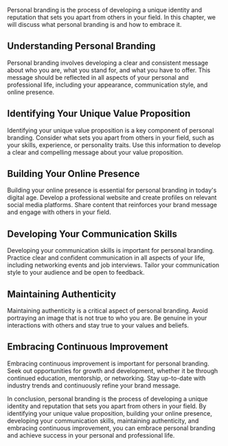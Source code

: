 
Personal branding is the process of developing a unique identity and reputation that sets you apart from others in your field. In this chapter, we will discuss what personal branding is and how to embrace it.

Understanding Personal Branding
-------------------------------

Personal branding involves developing a clear and consistent message about who you are, what you stand for, and what you have to offer. This message should be reflected in all aspects of your personal and professional life, including your appearance, communication style, and online presence.

Identifying Your Unique Value Proposition
-----------------------------------------

Identifying your unique value proposition is a key component of personal branding. Consider what sets you apart from others in your field, such as your skills, experience, or personality traits. Use this information to develop a clear and compelling message about your value proposition.

Building Your Online Presence
-----------------------------

Building your online presence is essential for personal branding in today's digital age. Develop a professional website and create profiles on relevant social media platforms. Share content that reinforces your brand message and engage with others in your field.

Developing Your Communication Skills
------------------------------------

Developing your communication skills is important for personal branding. Practice clear and confident communication in all aspects of your life, including networking events and job interviews. Tailor your communication style to your audience and be open to feedback.

Maintaining Authenticity
------------------------

Maintaining authenticity is a critical aspect of personal branding. Avoid portraying an image that is not true to who you are. Be genuine in your interactions with others and stay true to your values and beliefs.

Embracing Continuous Improvement
--------------------------------

Embracing continuous improvement is important for personal branding. Seek out opportunities for growth and development, whether it be through continued education, mentorship, or networking. Stay up-to-date with industry trends and continuously refine your brand message.

In conclusion, personal branding is the process of developing a unique identity and reputation that sets you apart from others in your field. By identifying your unique value proposition, building your online presence, developing your communication skills, maintaining authenticity, and embracing continuous improvement, you can embrace personal branding and achieve success in your personal and professional life.
